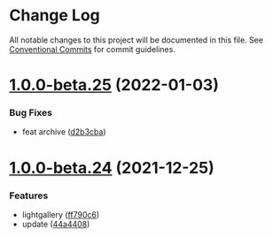 # Change Log

All notable changes to this project will be documented in this file.
See [Conventional Commits](https://conventionalcommits.org) for commit guidelines.

# [1.0.0-beta.25](https://github.com/vuepress-star/vuepress-theme-star/compare/v1.0.0-beta.24...v1.0.0-beta.25) (2022-01-03)


### Bug Fixes

* feat archive ([d2b3cba](https://github.com/vuepress-star/vuepress-theme-star/commit/d2b3cbaf722c8a54c7b61dd072743aa67934463b))





# [1.0.0-beta.24](https://github.com/vuepress-star/vuepress-theme-star/compare/v1.0.0-beta.23...v1.0.0-beta.24) (2021-12-25)


### Features

* lightgallery ([ff790c6](https://github.com/vuepress-star/vuepress-theme-star/commit/ff790c688e07a01077705369d89d4852aa6394eb))
* update ([44a4408](https://github.com/vuepress-star/vuepress-theme-star/commit/44a44081fd632e8ed57711f8adbad4c27b3d4233))
